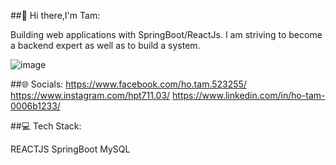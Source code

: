 ##👋 Hi there,I'm Tam:

Building web applications with SpringBoot/ReactJs. I am striving to become a backend expert as well as to build a system.


![image](https://github.com/user-attachments/assets/31edca5b-c8cd-4b0e-92cb-081bd20024a1)

##🌐 Socials:
https://www.facebook.com/ho.tam.523255/
https://www.instagram.com/hpt711.03/
https://www.linkedin.com/in/ho-tam-0006b1233/

##💻 Tech Stack:

REACTJS
SpringBoot
MySQL

